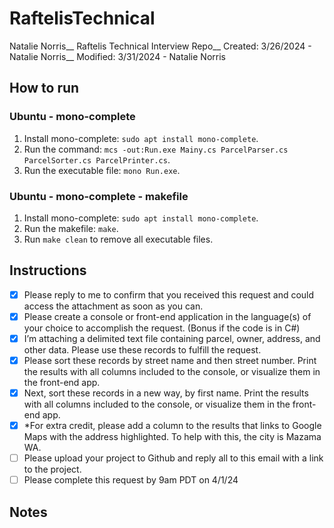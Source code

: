 # RaftelisTechnical
Natalie Norris__
Raftelis Technical Interview Repo__
Created: 3/26/2024 - Natalie Norris__
Modified: 3/31/2024 - Natalie Norris
## How to run
### Ubuntu - mono-complete
1. Install mono-complete: `sudo apt install mono-complete`.
2. Run the command: `mcs -out:Run.exe Mainy.cs ParcelParser.cs ParcelSorter.cs ParcelPrinter.cs`.
3. Run the executable file: `mono Run.exe`.

### Ubuntu - mono-complete - makefile
1. Install mono-complete: `sudo apt install mono-complete`.
2. Run the makefile: `make`.
3. Run `make clean` to remove all executable files.

## Instructions
- [x] Please reply to me to confirm that you received this request and could access the attachment as soon as you can.
- [x] Please create a console or front-end application in the language(s) of your choice to accomplish the request. (Bonus if the code is in C#)
- [x] I’m attaching a delimited text file containing parcel, owner, address, and other data. Please use these records to fulfill the request.
- [x] Please sort these records by street name and then street number. Print the results with all columns included to the console, or visualize them in the front-end app.
- [x] Next, sort these records in a new way, by first name. Print the results with all columns included to the console, or visualize them in the front-end app.
- [x] *For extra credit, please add a column to the results that links to Google Maps with the address highlighted. To help with this, the city is Mazama WA.
- [ ] Please upload your project to Github and reply all to this email with a link to the project.
- [ ] Please complete this request by 9am PDT on 4/1/24

## Notes
